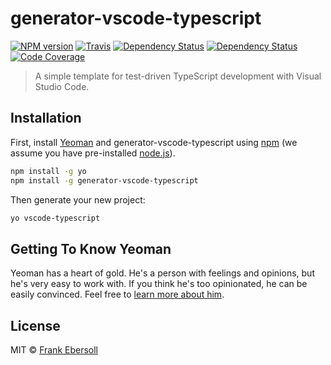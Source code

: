 # generator-vscode-typescript 

[![NPM version](https://img.shields.io/npm/v/generator-vscode-typescript.svg)](https://www.npmjs.com/package/generator-vscode-typescript) 
[![Travis](https://img.shields.io/travis/frankebersoll/generator-vscode-typescript.svg)](https://travis-ci.org/frankebersoll/generator-vscode-typescript)
[![Dependency Status](https://img.shields.io/david/frankebersoll/generator-vscode-typescript.svg)](https://david-dm.org/frankebersoll/generator-vscode-typescript)
[![Dependency Status](https://img.shields.io/david/dev/frankebersoll/generator-vscode-typescript.svg)](https://david-dm.org/frankebersoll/generator-vscode-typescript#info=devDependencies)
[![Code Coverage](https://img.shields.io/coveralls/frankebersoll/generator-vscode-typescript.svg)](https://coveralls.io/github/frankebersoll/generator-vscode-typescript)

> A simple template for test-driven TypeScript development with Visual Studio Code.

## Installation

First, install [Yeoman](http://yeoman.io) and generator-vscode-typescript using [npm](https://www.npmjs.com/) (we assume you have pre-installed [node.js](https://nodejs.org/)).

```bash
npm install -g yo
npm install -g generator-vscode-typescript
```

Then generate your new project:

```bash
yo vscode-typescript
```

## Getting To Know Yeoman

Yeoman has a heart of gold. He&#39;s a person with feelings and opinions, but he&#39;s very easy to work with. If you think he&#39;s too opinionated, he can be easily convinced. Feel free to [learn more about him](http://yeoman.io/).

## License

MIT © [Frank Ebersoll]()


[npm-image]: https://badge.fury.io/js/generator-vscode-typescript.svg
[npm-url]: https://npmjs.org/package/generator-vscode-typescript
[travis-image]: https://travis-ci.org/frankebersoll/generator-vscode-typescript.svg?branch=master
[travis-url]: https://travis-ci.org/frankebersoll/generator-vscode-typescript
[daviddm-image]: https://david-dm.org/frankebersoll/generator-vscode-typescript.svg?theme=shields.io
[daviddm-url]: https://david-dm.org/frankebersoll/generator-vscode-typescript
[coveralls-image]: https://coveralls.io/repos/frankebersoll/generator-vscode-typescript/badge.svg
[coveralls-url]: https://coveralls.io/r/frankebersoll/generator-vscode-typescript
